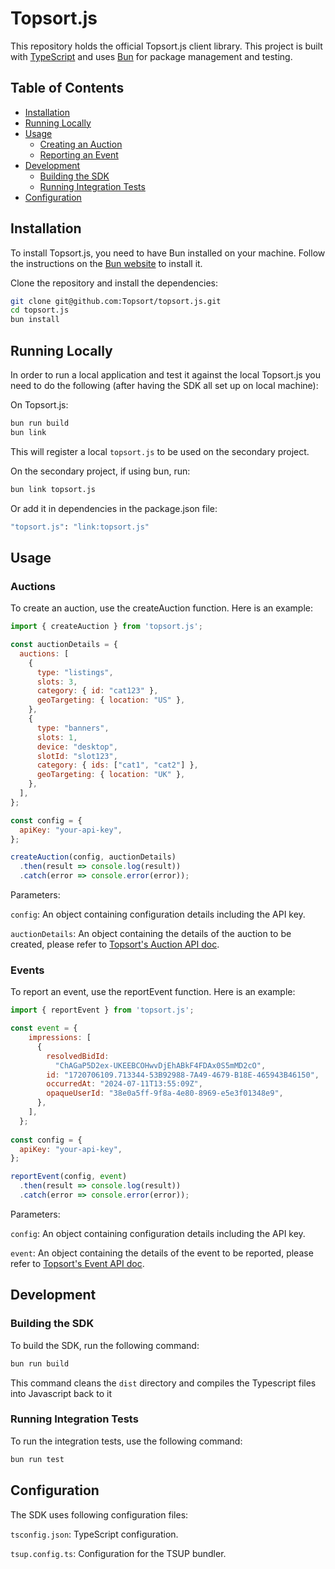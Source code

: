 # Topsort.js

This repository holds the official Topsort.js client library. This project is built with [TypeScript][typescript] and uses [Bun][bun] for package management and testing.

[typescript]: https://www.typescriptlang.org
[bun]: https://bun.sh/

## Table of Contents

- [Installation](#installation)
- [Running Locally](#running-locally)
- [Usage](#usage)
  - [Creating an Auction](#auctions)
  - [Reporting an Event](#events)
- [Development](#development)
  - [Building the SDK](#building-the-sdk)
  - [Running Integration Tests](#running-integration-tests)
- [Configuration](#configuration)

## Installation

To install Topsort.js, you need to have Bun installed on your machine. Follow the instructions on the [Bun website](https://bun.sh/) to install it.

Clone the repository and install the dependencies:

```sh
git clone git@github.com:Topsort/topsort.js.git
cd topsort.js
bun install
```

## Running Locally

In order to run a local application and test it against the local Topsort.js you need to do the following (after having the SDK all set up on local machine):

On Topsort.js:
```bash
bun run build
bun link
```

This will register a local `topsort.js` to be used on the secondary project.

On the secondary project, if using bun, run:
```bash
bun link topsort.js
```
Or add it in dependencies in the package.json file:
```sh
"topsort.js": "link:topsort.js"
```

## Usage

### Auctions

To create an auction, use the createAuction function. Here is an example:

```js
import { createAuction } from 'topsort.js';

const auctionDetails = {
  auctions: [
    {
      type: "listings",
      slots: 3,
      category: { id: "cat123" },
      geoTargeting: { location: "US" },
    },
    {
      type: "banners",
      slots: 1,
      device: "desktop",
      slotId: "slot123",
      category: { ids: ["cat1", "cat2"] },
      geoTargeting: { location: "UK" },
    },
  ],
};

const config = {
  apiKey: "your-api-key",
};

createAuction(config, auctionDetails)
  .then(result => console.log(result))
  .catch(error => console.error(error));
```

Parameters:

`config`: An object containing configuration details including the API key.

`auctionDetails`: An object containing the details of the auction to be created, please refer to [Topsort's Auction API doc](https://docs.topsort.com/reference/createauctions).

### Events

To report an event, use the reportEvent function. Here is an example:

```js
import { reportEvent } from 'topsort.js';

const event = {
    impressions: [
      {
        resolvedBidId:
          "ChAGaP5D2ex-UKEEBCOHwvDjEhABkF4FDAx0S5mMD2cO",
        id: "1720706109.713344-53B92988-7A49-4679-B18E-465943B46150",
        occurredAt: "2024-07-11T13:55:09Z",
        opaqueUserId: "38e0a5ff-9f8a-4e80-8969-e5e3f01348e9",
      },
    ],
  };
  
const config = {
  apiKey: "your-api-key",
};

reportEvent(config, event)
  .then(result => console.log(result))
  .catch(error => console.error(error));
```

Parameters:

`config`: An object containing configuration details including the API key.

`event`: An object containing the details of the event to be reported, please refer to [Topsort's Event API doc](https://docs.topsort.com/reference/reportevents).

## Development

### Building the SDK

To build the SDK, run the following command:

```sh
bun run build
```

This command cleans the `dist` directory and compiles the Typescript files into Javascript back to it

### Running Integration Tests

To run the integration tests, use the following command:

```sh
bun run test
```

## Configuration

The SDK uses following configuration files:

`tsconfig.json`: TypeScript configuration.

`tsup.config.ts`: Configuration for the TSUP bundler.
